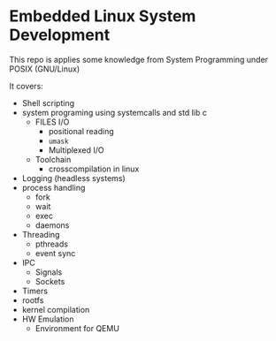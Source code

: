 # Embedded Linux System Development

This repo is applies some knowledge from System Programming under POSIX (GNU/Linux)

It covers:

* Shell scripting
* system programing using systemcalls and std lib c
  * FILES I/O
    * positional reading
    * `umask`
    * Multiplexed I/O
  * Toolchain
    * crosscompilation in linux
* Logging (headless systems)
* process handling
  * fork
  * wait
  * exec
  * daemons
* Threading
  * pthreads
  * event sync
* IPC
  * Signals
  * Sockets
* Timers
* rootfs
* kernel compilation
* HW Emulation
  * Environment for QEMU
